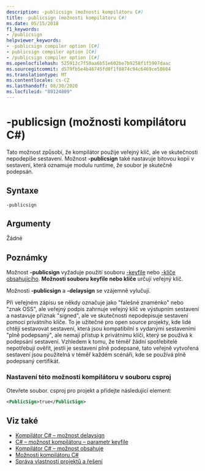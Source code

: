 ```yaml
---
description: -publicsign (možnosti kompilátoru C#)
title: -publicsign (možnosti kompilátoru C#)
ms.date: 05/15/2018
f1_keywords:
- /publicsign
helpviewer_keywords:
- -publicsign compiler option [C#]
- publicsign compiler option [C#]
- /publicsign compiler option [C#]
ms.openlocfilehash: 525912c7f50aa6b51e602be7b9258f1f5907daac
ms.sourcegitcommit: d579fb5e4b46745fd0f1f8874c94c6469ce58604
ms.translationtype: MT
ms.contentlocale: cs-CZ
ms.lasthandoff: 08/30/2020
ms.locfileid: "89124809"
---
```

# <a name="-publicsign-c-compiler-options"></a>-publicsign (možnosti kompilátoru C#)

Tato možnost způsobí, že kompilátor použije veřejný klíč, ale ve skutečnosti nepodepíše sestavení. Možnost **-publicsign** také nastavuje bitovou kopii v sestavení, která oznamuje modulu runtime, že soubor je skutečně podepsán.

## <a name="syntax"></a>Syntaxe

```console
-publicsign
```

## <a name="arguments"></a>Argumenty

Žádné

## <a name="remarks"></a>Poznámky

Možnost **-publicsign** vyžaduje použití souboru [-keyfile](keyfile-compiler-option.md) nebo [-klíče obsahujícího](keycontainer-compiler-option.md). **Možnosti souboru** **keyfile nebo klíče** určují veřejný klíč.

Možnosti **-publicsign** a **-delaysign** se vzájemně vylučují.

Při veřejném zápisu se někdy označuje jako "falešné znaménko" nebo "znak OSS", ale veřejný podpis zahrnuje veřejný klíč ve výstupním sestavení a nastavuje příznak "signed", ale ve skutečnosti nepodepisuje sestavení pomocí privátního klíče. To je užitečné pro open source projekty, kde lidé chtějí sestavovat sestavení, která jsou kompatibilní s vydanými sestaveními "plně podepsaný", ale nemají přístup k privátnímu klíči, který se používá k podepsání sestavení. Vzhledem k tomu, že téměř žádní spotřebitelé nepotřebují ověřit, jestli je sestavení plně podepsané, tato veřejně vytvořená sestavení jsou použitelná v téměř každém scénáři, kde se používá plně podepsaný certifikát.

### <a name="to-set-this-compiler-option-in-a-csproj-file"></a>Nastavení této možnosti kompilátoru v souboru csproj

Otevřete soubor. csproj pro projekt a přidejte následující element:

```xml
<PublicSign>true</PublicSign>
```

## <a name="see-also"></a>Viz také

- [Kompilátor C# – možnost delaysign](delaysign-compiler-option.md)
- [C# – možnost kompilátoru – parametr keyfile](keyfile-compiler-option.md)
- [Kompilátor C# – možnost obsahuje](keycontainer-compiler-option.md)
- [Možnosti kompilátoru C#](index.md)
- [Správa vlastností projektů a řešení](/visualstudio/ide/managing-project-and-solution-properties)
